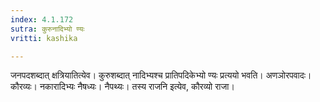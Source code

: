 ```yaml
---
index: 4.1.172
sutra: कुरुनादिभ्यो ण्यः
vritti: kashika

---
```

जनपदशब्दात् क्षत्रियातित्येव। कुरुशब्दात् नादिभ्यश्च प्रातिपदिकेभ्यो ण्यः प्रत्ययो भवति। अणञोरपवादः। कौरव्यः। नकारादिभ्यः नैषध्यः। नैपथ्यः। तस्य राजनि इत्येव, कौरव्यो राजा।